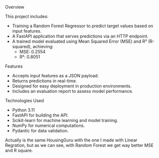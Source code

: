 Overview

This project includes:
* Training a Random Forest Regressor to predict target values based on input features.
* A FastAPI application that serves predictions via an HTTP endpoint.
* A trained model evaluated using Mean Squared Error (MSE) and R² (R-squared), achieving:
  * MSE: 0.2554
  * R²: 0.8051

Features
* Accepts input features as a JSON payload.
* Returns predictions in real-time.
* Designed for easy deployment in production environments.
* Includes an evaluation report to assess model performance.

Technologies Used
* Python 3.11
* FastAPI for building the API.
* Scikit-learn for machine learning and model training.
* NumPy for numerical computations.
* Pydantic for data validation.

Actually is the same HousingGuru with the one I made with Linear Regration, but as we can see, with Random Forest we get way better MSE and R square.
